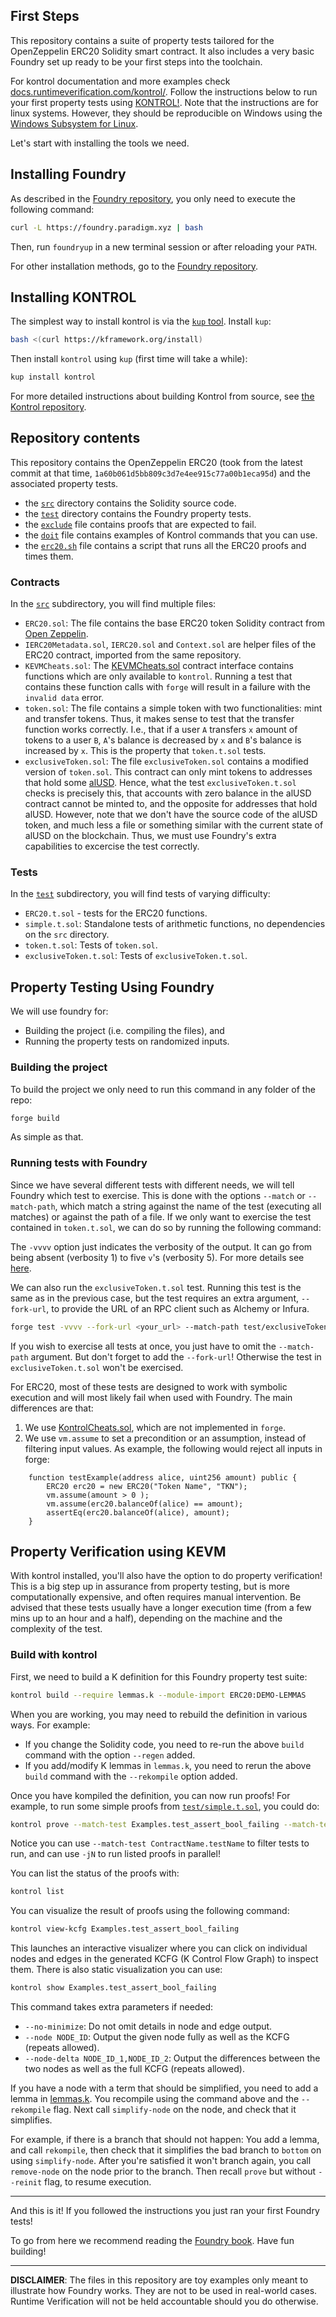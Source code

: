 First Steps
-----------

This repository contains a suite of property tests tailored for the OpenZeppelin ERC20 Solidity smart contract.
It also includes a very basic Foundry set up ready to be your first steps into the toolchain.

For kontrol documentation and more examples check [docs.runtimeverification.com/kontrol/](https://docs.runtimeverification.com/kontrol/).
Follow the instructions below to run your first property tests using [KONTROL!](https://github.com/runtimeverification/kontrol).
Note that the instructions are for linux systems.
However, they should be reproducible on Windows using the [Windows Subsystem for Linux](https://docs.microsoft.com/en-us/windows/wsl/).

Let's start with installing the tools we need.

Installing Foundry
------------------

As described in the [Foundry repository](https://github.com/foundry-rs/foundry/), you only need to execute the following command:

```sh
curl -L https://foundry.paradigm.xyz | bash
```

Then, run `foundryup` in a new terminal session or after reloading your `PATH`.

For other installation methods, go to the [Foundry repository](https://github.com/foundry-rs/foundry/).

Installing KONTROL
------------------

The simplest way to install kontrol is via the [`kup` tool](https://github.com/runtimeverification/kup).
Install `kup`:

```sh
bash <(curl https://kframework.org/install)
```

Then install `kontrol` using `kup` (first time will take a while):

```sh
kup install kontrol
```

For more detailed instructions about building Kontrol from source, see [the Kontrol repository](https://github.com/runtimeverification/kontrol).

Repository contents
-------------------

This repository contains the OpenZeppelin ERC20 (took from the latest commit at that time, `1a60b061d5bb809c3d7e4ee915c77a00b1eca95d`) and the associated property tests.
- the [`src`](./src) directory contains the Solidity source code.
- the [`test`](./test) directory contains the Foundry property tests.
- the [`exclude`](./exclude) file contains proofs that are expected to fail.
- the [`doit`](./doit) file contains examples of Kontrol commands that you can use.
- the [`erc20.sh`](./erc20.sh) file contains a script that runs all the ERC20 proofs and times them.

### Contracts

In the [`src`](./src) subdirectory, you will find multiple files:

- `ERC20.sol`: The file contains the base ERC20 token Solidity contract from [Open Zeppelin](https://github.com/OpenZeppelin/openzeppelin-contracts/tree/master/contracts/token/ERC20).
- `IERC20Metadata.sol`, `IERC20.sol` and `Context.sol` are helper files of the ERC20 contract, imported from the same repository.
- `KEVMCheats.sol`: The [KEVMCheats.sol](./src/utils/KEVMCheats.sol) contract interface contains functions which are only available to `kontrol`.
                    Running a test that contains these function calls with `forge` will result in a failure with the `invalid data` error.
- `token.sol`: The file contains a simple token with two functionalities: mint and transfer tokens.
  Thus, it makes sense to test that the transfer function works correctly.
  I.e., that if a user `A` transfers `x` amount of tokens to a user `B`, `A`'s balance is decreased by `x` and `B`'s balance is increased by `x`.
  This is the property that `token.t.sol` tests.
- `exclusiveToken.sol`: The file `exclusiveToken.sol` contains a modified version of `token.sol`.
  This contract can only mint tokens to addresses that hold some [alUSD](https://etherscan.io/token/0xbc6da0fe9ad5f3b0d58160288917aa56653660e9).
  Hence, what the test `exclusiveToken.t.sol` checks is precisely this, that accounts with zero balance in the alUSD contract cannot be minted to, and the opposite for addresses that hold alUSD.
  However, note that we don't have the source code of the alUSD token, and much less a file or something similar with the current state of alUSD on the blockchain.
  Thus, we must use Foundry's extra capabilities to excercise the test correctly.

### Tests

In the [`test`](./test) subdirectory, you will find tests of varying difficulty:

- `ERC20.t.sol` - tests for the ERC20 functions.
- `simple.t.sol`: Standalone tests of arithmetic functions, no dependencies on the `src` directory.
- `token.t.sol`: Tests of `token.sol`.
- `exclusiveToken.t.sol`: Tests of `exclusiveToken.t.sol`.

Property Testing Using Foundry
------------------------------

We will use foundry for:

- Building the project (i.e. compiling the files), and
- Running the property tests on randomized inputs.

### Building the project

To build the project we only need to run this command in any folder of the repo:

```sh
forge build
```

As simple as that.

### Running tests with Foundry

Since we have several different tests with different needs, we will tell Foundry which test to exercise.
This is done with the options `--match` or `--match-path`, which match a string against the name of the test (executing all matches) or against the path of a file.
If we only want to exercise the test contained in `token.t.sol`, we can do so by running the following command:

The `-vvvv` option just indicates the verbosity of the output.
It can go from being absent (verbosity 1) to five `v`'s (verbosity 5).
For more details see [here](https://book.getfoundry.sh/forge/tests#logs-and-traces).

We can also run the `exclusiveToken.t.sol` test.
Running this test is the same as in the previous case, but the test requires an extra
argument, `--fork-url`, to provide the URL of an RPC client such as Alchemy or Infura.

```sh
forge test -vvvv --fork-url <your_url> --match-path test/exclusiveToken.t.sol
```

If you wish to exercise all tests at once, you just have to omit the `--match-path` argument.
But don't forget to add the `--fork-url`! Otherwise the test in `exclusiveToken.t.sol` won't be exercised.

For ERC20, most of these tests are designed to work with symbolic execution and will most likely fail when used with Foundry.
The main differences are that:

1. We use [KontrolCheats.sol](./lib/kontrol-cheatcodes/src/KontrolCheats.sol), which are not implemented in `forge`.
2. We use `vm.assume` to set a precondition or an assumption, instead of filtering input values.
As example, the following would reject all inputs in forge:

```solidity
    function testExample(address alice, uint256 amount) public {
        ERC20 erc20 = new ERC20("Token Name", "TKN");
        vm.assume(amount > 0 );
        vm.assume(erc20.balanceOf(alice) == amount);
        assertEq(erc20.balanceOf(alice), amount);
    }
```
Property Verification using KEVM
--------------------------------

With kontrol installed, you'll also have the option to do property verification!
This is a big step up in assurance from property testing, but is more computationally expensive, and often requires manual intervention.
Be advised that these tests usually have a longer execution time (from a few mins up to an hour and a half), depending on the machine and the complexity of the test.

### Build with kontrol

First, we need to build a K definition for this Foundry property test suite:

```sh
kontrol build --require lemmas.k --module-import ERC20:DEMO-LEMMAS
```

When you are working, you may need to rebuild the definition in various ways.
For example:

- If you change the Solidity code, you need to re-run the above `build` command with the option `--regen` added.
- If you add/modify K lemmas in `lemmas.k`, you need to rerun the above `build` command with the `--rekompile` option added.

Once you have kompiled the definition, you can now run proofs!
For example, to run some simple proofs from [`test/simple.t.sol`](test/simple.t.sol), you could do:

```sh
kontrol prove --match-test Examples.test_assert_bool_failing --match-test Examples.test_assert_bool_passing -j2
```

Notice you can use `--match-test ContractName.testName` to filter tests to run, and can use `-jN` to run listed proofs in parallel!


You can list the status of the proofs with:

```sh
kontrol list
```

You can visualize the result of proofs using the following command:

```sh
kontrol view-kcfg Examples.test_assert_bool_failing
```

This launches an interactive visualizer where you can click on individual nodes and edges in the generated KCFG (K Control Flow Graph) to inspect them.
There is also static visualization you can use:

```sh
kontrol show Examples.test_assert_bool_failing
```

This command takes extra parameters if needed:

- `--no-minimize`: Do not omit details in node and edge output.
- `--node NODE_ID`: Output the given node fully as well as the KCFG (repeats allowed).
- `--node-delta NODE_ID_1,NODE_ID_2`: Output the differences between the two nodes as well as the full KCFG (repeats allowed).

If you have a node with a term that should be simplified, you need to add a lemma in [lemmas.k](./lemmas.k).
You recompile using the command above and the `--rekompile` flag.
Next call `simplify-node` on the node, and check that it simplifies.

For example, if there is a branch that should not happen:
You add a lemma, and call `rekompile`, then check that it simplifies the bad branch to `bottom` on using `simplify-node`.
After you're satisfied it won't branch again, you call `remove-node` on the node prior to the branch.
Then recall `prove` but without `--reinit` flag, to resume execution.

-------

And this is it! If you followed the instructions you just ran your first Foundry tests!

To go from here we recommend reading the [Foundry book](https://book.getfoundry.sh).
Have fun building!

---------------

**DISCLAIMER**: The files in this repository are toy examples only meant to illustrate how Foundry works.
They are not to be used in real-world cases.
Runtime Verification will not be held accountable should you do otherwise.
